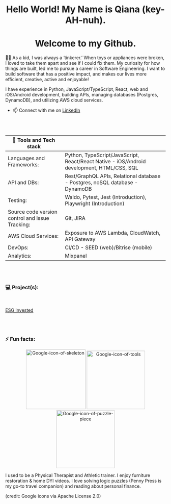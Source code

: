 
<h1 align="center">Hello World! My Name is Qiana (key-AH-nuh).</h1>
<h1 align="center">Welcome to my Github.</h1>

👋🏿 As a kid, I was always a ‘tinkerer.’ When toys or appliances were broken, I loved to take them apart and see if I could fix them. My curiosity for how things are built, led me to pursue a career in Software Engineering.  I want to build software that has a positive impact, and makes our lives more efficient, creative, active and enjoyable! 

I have experience in Python, JavaScript/TypeScript, React, web and iOS/Android development, building APIs, managing databases (Postgres, DynamoDB), and utilizing AWS cloud services.
- 📫 Connect with me on [LinkedIn](https://www.linkedin.com/in/qianapartee/)
<br>
<br>

| 🧰 Tools and Tech stack | |
|-----|---------------|
| Languages and Frameworks:    | Python, TypeScript/JavaScript, React/React Native - iOS/Android development, HTML/CSS, SQL |
| API and DBs:|  Rest/GraphQL APIs, Relational database - Postgres, noSQL database - DynamoDB             |
| Testing: |   Waldo, Pytest, Jest (Introduction), Playwright (Introduction) |
| Source code version control and Issue Tracking: | Git, JIRA |
| AWS Cloud Services: | Exposure to AWS Lambda, CloudWatch, API Gateway |
| DevOps: | CI/CD - SEED (web)/Bitrise (mobile) | 
| Analytics: | Mixpanel |
<br>
<br>
<h3> 💻 Project(s):</h3><br>

[ESG Invested](https://github.com/Anaiq/back-end-esg-invested)

<br>
<br>
<h3>⚡ Fun facts: </h3>
<p align="center">
<img width="187" alt="Google-icon-of-skeleton" src="https://github.com/user-attachments/assets/860d10a3-0416-451d-aebf-be193fa2ec65">  <img width="183" alt="Google-icon-of-tools" src="https://github.com/user-attachments/assets/bcf64b15-01e4-42ab-a3a5-b63566d94faa"> <img width="182" alt="Google-icon-of-puzzle-piece" src="https://github.com/user-attachments/assets/e18bb1ef-85f2-426f-a5ad-ed5bbea97ca6"> <br/
</p>
<p>I used to be a Physical Therapist and Athletic trainer. I enjoy furniture restoration & home DYI videos. I love solving logic puzzles (Penny Press is my go-to travel companion) and reading about personal finance.</p>

<p>(credit: Google icons via Apache License 2.0)</p>





